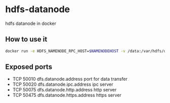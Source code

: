 # hdfs-datanode

hdfs datanode in docker

## How to use it

```bash
docker run -e HDFS_NAMENODE_RPC_HOST=$NAMENODEHOST -v /data:/var/hdfs/datanode --net=host --name hdfs-dn -d dataman/hdfs-datanode:2.7.1
```

## Exposed ports

* TCP   50010   dfs.datanode.address            port for data transfer
* TCP   50020   dfs.datanode.ipc.address        ipc server
* TCP   50075   dfs.datanode.http.address       http server
* TCP   50475   dfs.datanode.https.address      https server

